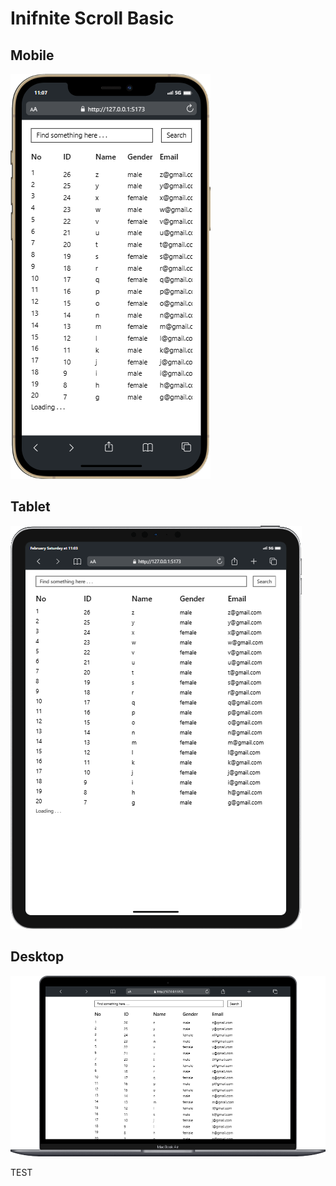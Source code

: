 # Inifnite Scroll Basic

## Mobile
![Mobile View](ui/mobile.png)

## Tablet
![Tablet View](ui/tablet.png)

## Desktop
![Desktop View](ui/desktop.png)

TEST
